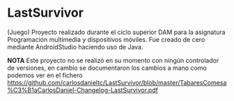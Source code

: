# LastSurvivor
(Juego) Proyecto realizado durante el ciclo superior DAM para la asignatura Programación multimedia y dispositivos móviles. Fue creado de cero mediante AndroidStudio haciendo uso de Java. 

**NOTA**
Este proyecto no se realizó en su momento con ningún controlador de versiones, en cambio se documentaron los cambios a mano como podemos ver en el fichero https://github.com/carlosdanieltc/LastSurvivor/blob/master/TabaresComesa%C3%B1aCarlosDaniel-Changelog-LastSurvivor.pdf

